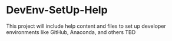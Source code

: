 # DevEnv-SetUp-Help
This project will include help content and files to set up developer environments like GitHub, Anaconda, and others TBD
